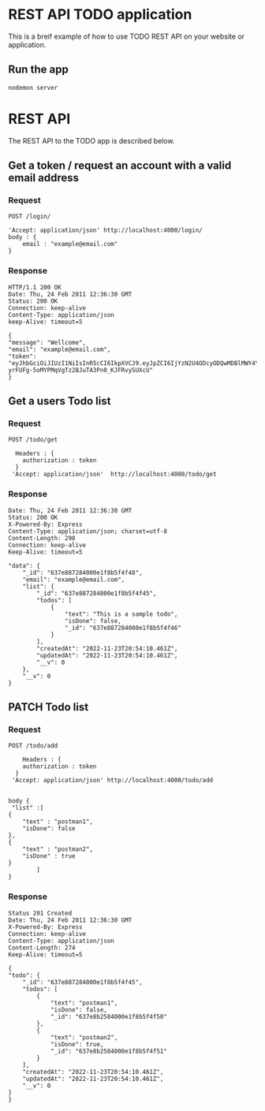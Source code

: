 # REST API TODO application

This is a breif example of how to use TODO REST
API on your website or application.

## Run the app

    nodemon server

# REST API

The REST API to the TODO app is described below.

## Get a token / request an account with a valid email address

### Request

`POST /login/`

    'Accept: application/json' http://localhost:4000/login/
    body : {
        email : "example@email.com"
    }

### Response

    HTTP/1.1 200 OK
    Date: Thu, 24 Feb 2011 12:36:30 GMT
    Status: 200 OK
    Connection: keep-alive
    Content-Type: application/json
    keep-Alive: timeout=5

    {
    "message": "Wellcome",
    "email": "example@email.com",
    "token": "eyJhbGciOiJIUzI1NiIsInR5cCI6IkpXVCJ9.eyJpZCI6IjYzN2U4ODcyODQwMDBlMWY4YjVmNGY0OCIsImVtYWlsIjoiZXhhbXBsZUBlbWFpbC5jb20iLCJpYXQiOjE2NjkyMzY4NTB9.ME-yrFUFg-5oMYPMqVgTz2BJuTA3Pn0_KJFRvySUXcU"
    }

## Get a users Todo list

### Request

`POST /todo/get`

      Headers : {
        authorization : token
      }
     'Accept: application/json'  http://localhost:4000/todo/get

### Response

    Date: Thu, 24 Feb 2011 12:36:30 GMT
    Status: 200 OK
    X-Powered-By: Express
    Content-Type: application/json; charset=utf-8
    Content-Length: 298
    Connection: keep-alive
    Keep-Alive: timeout=5

    "data": {
        "_id": "637e887284000e1f8b5f4f48",
        "email": "example@email.com",
        "list": {
            "_id": "637e887284000e1f8b5f4f45",
            "todos": [
                {
                    "text": "This is a sample todo",
                    "isDone": false,
                    "_id": "637e887284000e1f8b5f4f46"
                }
            ],
            "createdAt": "2022-11-23T20:54:10.461Z",
            "updatedAt": "2022-11-23T20:54:10.461Z",
            "__v": 0
        },
        "__v": 0
    }

## PATCH Todo list

### Request

`POST /todo/add`

        Headers : {
        authorization : token
      }
     'Accept: application/json' http://localhost:4000/todo/add


    body {
     "list" :[
    {
        "text" : "postman1",
        "isDone": false
    },
    {
        "text" : "postman2",
        "isDone" : true
    }
            ]
    }

### Response

    Status 201 Created
    Date: Thu, 24 Feb 2011 12:36:30 GMT
    X-Powered-By: Express
    Connection: keep-alive
    Content-Type: application/json
    Content-Length: 274
    Keep-Alive: timeout=5

    {
    "todo": {
        "_id": "637e887284000e1f8b5f4f45",
        "todos": [
            {
                "text": "postman1",
                "isDone": false,
                "_id": "637e8b2584000e1f8b5f4f50"
            },
            {
                "text": "postman2",
                "isDone": true,
                "_id": "637e8b2584000e1f8b5f4f51"
            }
        ],
        "createdAt": "2022-11-23T20:54:10.461Z",
        "updatedAt": "2022-11-23T20:54:10.461Z",
        "__v": 0
    }
    }

